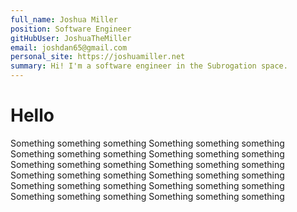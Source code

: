 ```yaml
---
full_name: Joshua Miller
position: Software Engineer
gitHubUser: JoshuaTheMiller
email: joshdan65@gmail.com
personal_site: https://joshuamiller.net
summary: Hi! I'm a software engineer in the Subrogation space.
---
```


# Hello

Something something something Something something something Something something something Something something something Something something something Something something something Something something something Something something something Something something something Something something something Something something something Something something something